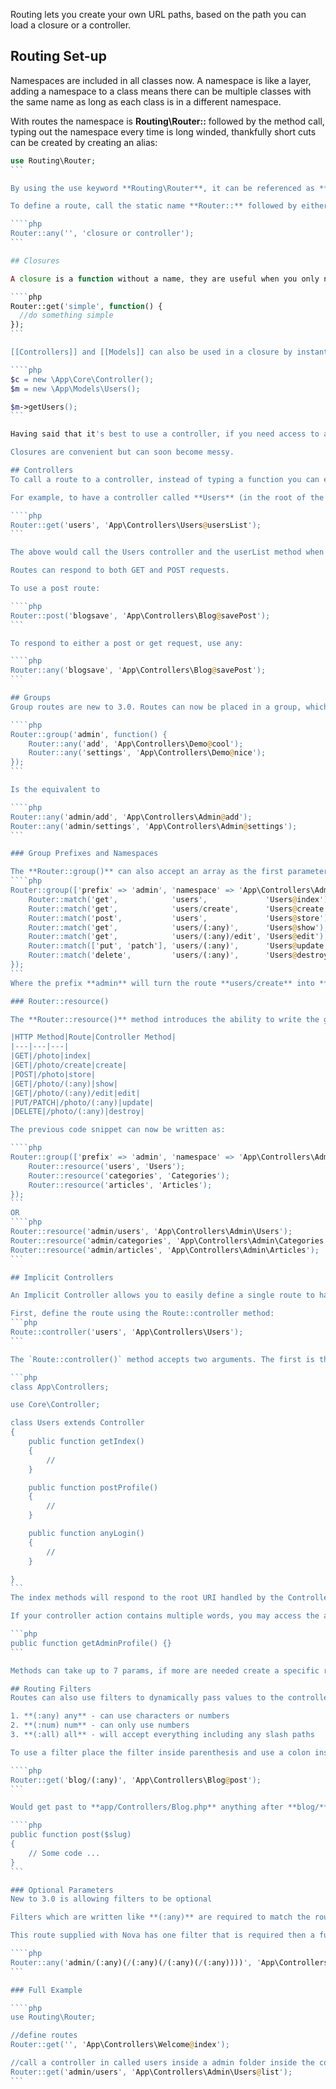 Routing lets you create your own URL paths, based on the path you can load a closure or a controller.

## Routing Set-up
Namespaces are included in all classes now. A namespace is like a layer, adding a namespace to a class means there can be multiple classes with the same name as long as each class is in a different namespace.

With routes the namespace is **Routing\Router::** followed by the method call, typing out the namespace every time is long winded, thankfully short cuts can be created by creating an alias:

````php
use Routing\Router;
```

By using the use keyword **Routing\Router**, it can be referenced as **Router**.

To define a route, call the static name **Router::** followed by either a post or a get (**'any'** can also be used to match both **post** and **get** requests) to match the HTTP action. Next, set the path to match and call a closure or a controller.

````php
Router::any('', 'closure or controller');
```

## Closures

A closure is a function without a name, they are useful when you only need simple logic for a route, to use a closure first call **Router::** then set the URL pattern you want to match against, followed by a function.

````php
Router::get('simple', function() { 
  //do something simple
});
```

[[Controllers]] and [[Models]] can also be used in a closure by instantiating the root controller.

````php
$c = new \App\Core\Controller();
$m = new \App\Models\Users(); 

$m->getUsers();
```

Having said that it's best to use a controller, if you need access to a model.

Closures are convenient but can soon become messy.

## Controllers
To call a route to a controller, instead of typing a function you can enter a string. In the string type the namespace of the controller (**App/Controllers** if located in the root of the controllers folder) then the controller name. Finally, specify what method of that class you wish to load. They are dictated by an **'@'** symbol.

For example, to have a controller called **Users** (in the root of the controllers folder) and to load a **usersList method**, you would use the following:

````php
Router::get('users', 'App\Controllers\Users@usersList');
```

The above would call the Users controller and the userList method when **/users** is located in the URL, via a get request.

Routes can respond to both GET and POST requests. 

To use a post route:

````php
Router::post('blogsave', 'App\Controllers\Blog@savePost');
```

To respond to either a post or get request, use any:

````php
Router::any('blogsave', 'App\Controllers\Blog@savePost');
```

## Groups
Group routes are new to 3.0. Routes can now be placed in a group, which allows all routes within the group to inherit the group name.

````php
Router::group('admin', function() {
    Router::any('add', 'App\Controllers\Demo@cool');
    Router::any('settings', 'App\Controllers\Demo@nice');
});
```

Is the equivalent to

````php
Router::any('admin/add', 'App\Controllers\Admin@add');
Router::any('admin/settings', 'App\Controllers\Admin@settings');
```

### Group Prefixes and Namespaces

The **Router::group()** can also accept an array as the first parameter and permit commands like:
````php
Router::group(['prefix' => 'admin', 'namespace' => 'App\Controllers\Admin'], function() {
    Router::match('get',            'users',             'Users@index');
    Router::match('get',            'users/create',      'Users@create');
    Router::match('post',           'users',             'Users@store');
    Router::match('get',            'users/(:any)',      'Users@show');
    Router::match('get',            'users/(:any)/edit', 'Users@edit');
    Router::match(['put', 'patch'], 'users/(:any)',      'Users@update');
    Router::match('delete',         'users/(:any)',      'Users@destroy');
});
```
Where the prefix **admin** will turn the route **users/create** into **admin/users/create** and the namespace **App\Controllers\Admin** will prepend onto **Users@create**, turning into **App\Controllers\Admin\Users@create**

### Router::resource()

The **Router::resource()** method introduces the ability to write the group of resourceful routes, with the following specifications:

|HTTP Method|Route|Controller Method|
|---|---|---|
|GET|/photo|index|
|GET|/photo/create|create|
|POST|/photo|store|
|GET|/photo/(:any)|show|
|GET|/photo/(:any)/edit|edit|
|PUT/PATCH|/photo/(:any)|update|
|DELETE|/photo/(:any)|destroy|

The previous code snippet can now be written as:

````php
Router::group(['prefix' => 'admin', 'namespace' => 'App\Controllers\Admin'], function() {
    Router::resource('users', 'Users');
    Router::resource('categories', 'Categories');
    Router::resource('articles', 'Articles');
});
```
OR
````php
Router::resource('admin/users', 'App\Controllers\Admin\Users');
Router::resource('admin/categories', 'App\Controllers\Admin\Categories');
Router::resource('admin/articles', 'App\Controllers\Admin\Articles');
```

## Implicit Controllers

An Implicit Controller allows you to easily define a single route to handle every action in a controller. 

First, define the route using the Route::controller method:
```php
Route::controller('users', 'App\Controllers\Users');
```

The `Route::controller()` method accepts two arguments. The first is the base URI the controller handles, while the second is the class name of the Controller. Next, just add methods to your Controller, prefixed with the HTTP verb they respond to: (get / post / any) 

```php
class App\Controllers;

use Core\Controller;

class Users extends Controller 
{
    public function getIndex()
    {
        //
    }

    public function postProfile()
    {
        //
    }

    public function anyLogin()
    {
        //
    }

}
```
The index methods will respond to the root URI handled by the Controller, which, in this case, is users.

If your controller action contains multiple words, you may access the action using hyphan - syntax in the URI. For example, the following controller action on our **App\Controllers\Users** would respond to the users/admin-profile URI:

```php
public function getAdminProfile() {}
```

Methods can take up to 7 params, if more are needed create a specific route in Routes.php

## Routing Filters
Routes can also use filters to dynamically pass values to the controller / closure, there are 3 filters:

1. **(:any) any** - can use characters or numbers
2. **(:num) num** - can only use numbers
3. **(:all) all** - will accept everything including any slash paths

To use a filter place the filter inside parenthesis and use a colon inside route path.

````php
Router::get('blog/(:any)', 'App\Controllers\Blog@post');
```

Would get past to **app/Controllers/Blog.php** anything after **blog/** will be passed to post method.

````php
public function post($slug)
{
    // Some code ...
}
```

### Optional Parameters
New to 3.0 is allowing filters to be optional

Filters which are written like **(:any)** are required to match the route but writing a filter as **(/(:any))** makes it optional.

This route supplied with Nova has one filter that is required then a further 3 optional filters. Multiple filters should be inside the first parenthesis.

````php
Router::any('admin/(:any)(/(:any)(/(:any)(/(:any))))', 'App\Controllers\Demo@test');
```

### Full Example

````php
use Routing\Router;

//define routes
Router::get('', 'App\Controllers\Welcome@index');

//call a controller in called users inside a admin folder inside the controllers folder
Router::get('admin/users', 'App\Controllers\Admin\Users@list');
```